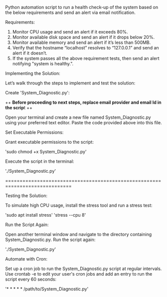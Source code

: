 Python automation script to run a health check-up of the system based on the below requirements and send an alert via email notification.

Requirements:

1. Monitor CPU usage and send an alert if it exceeds 80%.
2. Monitor available disk space and send an alert if it drops below 20%.
3. Monitor available memory and send an alert if it’s less than 500MB.
4. Verify that the hostname “localhost” resolves to “127.0.0.1” and send an alert if it doesn’t.
5. If the system passes all the above requirement tests, then send an alert notifying "system is healthy.".

Implementing the Solution:

Let’s walk through the steps to implement and test the solution:

Create 'System_Diagnostic.py':

++ **Before proceeding to next steps, replace email provider and email Id in the scrip**t ++

Open your terminal and create a new file named System_Diagnostic.py using your preferred text editor. Paste the code provided above into this file.

Set Executable Permissions:

Grant executable permissions to the script:

'sudo chmod +x System_Diagnostic.py'

Execute the script in the terminal:

'./System_Diagnostic.py'

=============================================================================

Testing the Solution:

To simulate high CPU usage, install the stress tool and run a stress test:

'sudo apt install stress'
'stress --cpu 8'

Run the Script Again:

Open another terminal window and navigate to the directory containing System_Diagnostic.py. Run the script again:

'./System_Diagnostic.py'

Automate with Cron:

Set up a cron job to run the System_Diagnostic.py script at regular intervals. 
Use crontab -e to edit your user's cron jobs and add an entry to run the script every 60 seconds:

'* * * * * /path/to/System_Diagnostic.py'
